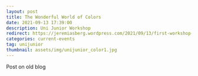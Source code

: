 ```yaml
---
layout: post
title: The Wonderful World of Colors
date: 2021-09-13 17:39:00
description: Uni Junior Workshop
redirect: https://jeremiasberg.wordpress.com/2021/09/13/first-workshop-at-the-junior-university/
categories: current-events
tag: unijunior
thumbnail: assets/img/unijunior_color1.jpg
---
```


Post on old blog
